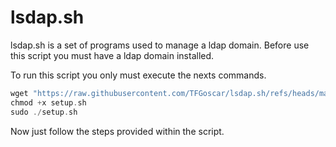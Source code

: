 # lsdap.sh
lsdap.sh is a set of programs used to manage a ldap domain.
Before use this script you must have a ldap domain installed.

To run this script you only must execute the nexts commands.
```c
wget "https://raw.githubusercontent.com/TFGoscar/lsdap.sh/refs/heads/main/set-up.sh"
chmod +x setup.sh
sudo ./setup.sh
```
Now just follow the steps provided within the script.

